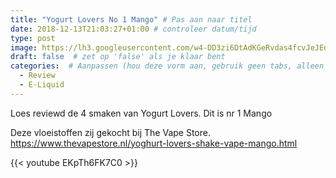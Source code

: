 ```yaml
---
title: "Yogurt Lovers No 1 Mango" # Pas aan naar titel
date: 2018-12-13T21:03:27+01:00 # controleer datum/tijd
type: post
image: https://lh3.googleusercontent.com/w4-DD3zi6DtAdKGeRvdas4fcvJeJEqqqDAiQBGeJHKjrezJLIR6Pugmk-MJLoCo8zQ84jB0bzybOttGzGBcea_volQqSZ4egttT7JcVFaO94NaiBLpJP5u_Wum24dFetY1KvZgCWB4bEraddWYqaHIrfnwFV6MwnIl5oLupfKkAl2hXNo9Ajpk7vv3dxQDSqaEqquBzc4Fr0i9lFLPBmkgTS73ZKkMuadURTKB4Igw2rHjTIW5PNzsQhsidLP3o9DvbzgqySTONiuYYtuQakVIIsalXvUP2vFaqrYI8gBfg8MofYdhRmGJWZmRKw7zFtVjZMP_PzQ6uxKMBc08sASc5-WsJNgiSQA7aMNeDc1cqmKhuPPfSAD6LZNHJyZXS-2cFAufsU6f_oaJgof4oSOq5MG97xs1kfutrcUbuC0rVwcpp7hWwvdYJVC3fEFaCueIcWwvaHWqF22UUp-r63tNRlgsVpG7o3_2Gt1g7A6Xsk8oFkbfL_FMbDq6hcw5IyKO1I3O4N03jHoQXIc57k1yd-Lw5hMfxYoInAJ595MIzLxKRrpOssALmnsgBJQH2reJFBQT7XB29Do9TGJKNhHTAgo-XyuPDCClnFrNkrf8H9rgw6YhX_IJQ3hSBXIMQFV5yQzr11wWZHOiDsarG6s9ThnMEF5tbeD1K9ScmCgouo7RCnexrDFZGTqhiX4DDR0lyvF5Q__yt_nx6svTI=w960-h540-no
draft: false  # zet op 'false' als je klaar bent
categories:  # Aanpassen (hou deze vorm aan, gebruik geen tabs, alleen spaties)
  - Review
  - E-Liquid
---
```


Loes reviewd de 4 smaken van Yogurt Lovers. 
Dit is nr 1 Mango

Deze vloeistoffen zij gekocht bij The Vape Store.
https://www.thevapestore.nl/yoghurt-lovers-shake-vape-mango.html

{{< youtube EKpTh6FK7C0  >}}
